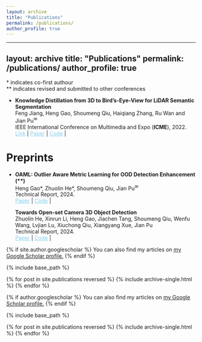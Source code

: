 ```yaml
---
layout: archive
title: "Publications"
permalink: /publications/
author_profile: true
---
```


---
layout: archive
title: "Publications"
permalink: /publications/
author_profile: true
---
<style>
        a.blue-text {
        color: #87CEEB;
    }
</style>

<a>*</a> indicates co-first authour  
<a>**</a> indicates revised and submitted to other conferences

<ul>

<li>
<p><b>Knowledge Distillation from 3D to Bird’s-Eye-View for LiDAR Semantic Segmentation</b>
<br />Feng Jiang, Heng Gao, Shoumeng Qiu, Haiqiang Zhang, Ru Wan and Jian Pu<sup><a title='Corresponding author'>✉</a></sup>
<br /> IEEE International Conference on Multimedia and Expo (<strong>ICME</strong>), 2022. <br /> 
<a href="https://ieeexplore.ieee.org/abstract/document/10220057" class="blue-text">Link</a> |
<a href="https://arxiv.org/pdf/2304.11393" class="blue-text">Paper</a> |
<a href="https://github.com/fengjiang5/Knowledge-Distillation-from-Cylinder3D-to-PolarNet" class="blue-text">Code</a> |

</p>
</li>
</ul>

# Preprints

<ul>
<li>
<p><b>OAML: Outlier Aware Metric Learning for OOD Detection Enhancement (**)
</b>
<br />Heng Gao*, Zhuolin He*, Shoumeng Qiu, Jian Pu<sup><a title='Corresponding author'>✉</a></sup>
<br /> Technical Report, 2024. <br /> 
<a href="https://arxiv.org/abs/2406.16525" class="blue-text">Paper</a> |
<a href="https://github.com/HengGao12/OAML" class="blue-text">Code</a> |

<p><b>Towards Open-set Camera 3D Object Detection
</b>
<br />Zhuolin He, Xinrun Li, Heng Gao, Jiachen Tang, Shoumeng Qiu, Wenfu Wang, Lvjian Lu, Xiuchong Qiu, Xiangyang Xue, Jian Pu
<br /> Technical Report, 2024. <br /> 
<a href="https://arxiv.org/pdf/2406.17297" class="blue-text">Paper</a> |
<a href="https://github.com/NickHezhuolin/OS-Det3D" class="blue-text">Code</a> |
</p>
</li>

</ul>

{% if site.author.googlescholar %}
  You can also find my articles on <u><a href="{{https://scholar.google.com/citations?user=GYUpPI4AAAAJ&hl=en&oi=ao}}">my Google Scholar profile</a>.</u>
{% endif %}

{% include base_path %}

{% for post in site.publications reversed %}
  {% include archive-single.html %}
{% endfor %}


{% if author.googlescholar %}
  You can also find my articles on <u><a href="{{author.googlescholar}}">my Google Scholar profile</a>.</u>
{% endif %}

{% include base_path %}

{% for post in site.publications reversed %}
  {% include archive-single.html %}
{% endfor %}
